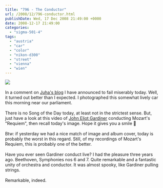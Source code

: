 ```yaml
---
title: "796 - The Conductor"
url: /2008/12/796-conductor.html
publishDate: Wed, 17 Dec 2008 21:49:00 +0000
date: 2008-12-17 21:49:00
categories: 
  - "sigma-501-4"
tags: 
  - "austria"
  - "car"
  - "color"
  - "nikon-d300"
  - "street"
  - "vienna"
  - "wien"
---
```

<a href="https://d25zfm9zpd7gm5.cloudfront.net/1200x1200/2008/20081217_085603_ps.jpg" target="_blank"><img src="https://d25zfm9zpd7gm5.cloudfront.net/0600x0600/2008/20081217_085603_ps.jpg"/></a><br/><br/>In a comment on <a href="http://lightscrape.blogspot.com/2008/12/feedback-in-blogosphere.html" target="_blank">Juha's blog</a> I have announced to fail miserably today. Well, it turned out better than I expected. I photographed this somewhat lively car this morning near our parliament.<br/><br/> There is no Song of the Day today, at least not in the strictest sense. But, just have a look at this video of <a href="http://www.youtube.com/watch?v=d88xIIRDI9U" target="_blank">John Eliot Gardiner</a> conducting Mozart's "Requiem", then recall today's image. Hope it gives you a smile 🙂<br/><br/>Btw: if yesterday we had a nice match of image and album cover, today is probably the worst in this regard. Still, of my recordings of Mozart's Requiem, this is probably one of the better. <br/><br/>Have you ever seen Gardiner conduct live? I had the pleasure three years ago. Beethoven, Symphonies nos 6 and 7. Quite remarkable and a fantastic unity of orchestra and conductor. It was almost spooky, like Gardiner pulling strings. <br/><br/>Remarkable, indeed.
